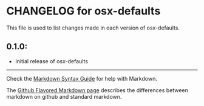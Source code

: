 # CHANGELOG for osx-defaults

This file is used to list changes made in each version of osx-defaults.

## 0.1.0:

* Initial release of osx-defaults

- - -
Check the [Markdown Syntax Guide](http://daringfireball.net/projects/markdown/syntax) for help with Markdown.

The [Github Flavored Markdown page](http://github.github.com/github-flavored-markdown/) describes the differences between markdown on github and standard markdown.
